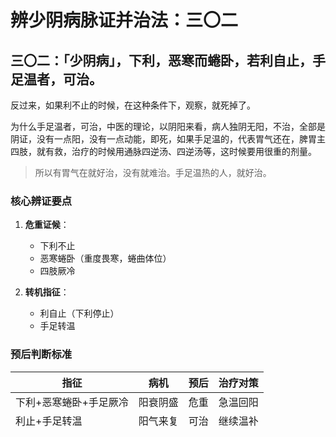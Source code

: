 # 辨少阴病脉证并治法：三〇二


## 三〇二：「少阴病」，下利，恶寒而蜷卧，若利自止，手足温者，可治。

<!--more-->

反过来，如果利不止的时候，在这种条件下，观察，就死掉了。

为什么手足温者，可治，中医的理论，以阴阳来看，病人独阴无阳，不治，全部是阴证，没有一点阳，没有一点动能，即死，如果手足温的，代表胃气还在，脾胃主四肢，就有救，治疗的时候用通脉四逆汤、四逆汤等，这时候要用很重的剂量。

> 所以有胃气在就好治，没有就难治。手足温热的人，就好治。

### **核心辨证要点**
1. **危重证候**：
   - 下利不止
   - 恶寒蜷卧（重度畏寒，蜷曲体位）
   - 四肢厥冷

2. **转机指征**：
   - 利自止（下利停止）
   - 手足转温

### **预后判断标准**
| **指征** | **病机** | **预后** | **治疗对策** |
|----------|----------|----------|--------------|
| 下利+恶寒蜷卧+手足厥冷 | 阳衰阴盛 | 危重 | 急温回阳 |
| 利止+手足转温 | 阳气来复 | 可治 | 继续温补 |
| 下利不止+手足不温 | 阳亡阴竭 | 不治 | 危候 |

### **关键病机解析**
1. **手足温的意义**：
   - 脾胃阳气尚存（脾主四肢）
   - 心肾阳气未绝
   - 化源未竭

2. **下利自止的辨证**：
   - 阳复利止：手足温，精神转佳
   - 阴竭利止：手足仍厥，气息微弱（危候）

### **治疗原则**
1. **急救方药**：
   - 通脉四逆汤（重剂回阳）
   - 四逆汤（温阳救逆）

2. **用药关键**：
   - 剂量宜重（附子可用至30g以上）
   - 持续给药（直至阳回）

> **临床精要**：
> 1. "手足温"是判断少阴病预后的金标准
> 2. 治疗当以"保胃气、存阳气"为第一要义
> 3. 即使下利停止，仍需结合全身症状判断预后
> 4. 现代临床中，可配合参附注射液等静脉给药

---

> 作者: [AcuHerb](https://acuherb.xyz)  
> URL: https://acuherb.xyz/posts/shanghanlun-302/  

